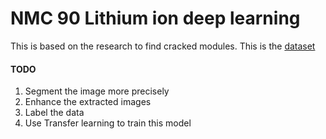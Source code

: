 # NMC 90 Lithium ion deep learning   
This is based on the research to find cracked modules. This is the [dataset](https://www.kaggle.com/datasets/kmader/battery-3d-images)   
#### TODO   
1. Segment the image more precisely
2. Enhance the extracted images
3. Label the data
4. Use Transfer learning to train this model 
